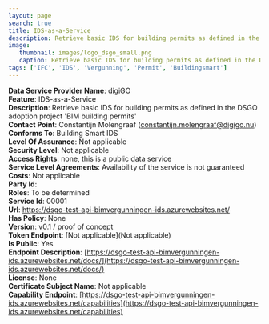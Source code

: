 ```yaml
---
layout: page
search: true
title: IDS-as-a-Service
description: Retrieve basic IDS for building permits as defined in the DSGO adoption project 'BIM building permits'
image:
   thumbnail: images/logo_dsgo_small.png
   caption: Retrieve basic IDS for building permits as defined in the DSGO adoption project 'BIM building permits'
tags: ['IFC', 'IDS', 'Vergunning', 'Permit', 'Buildingsmart']
---
```


<b>Data Service Provider Name</b>: digiGO  
<b>Feature</b>: IDS-as-a-Service  
<b>Description</b>: Retrieve basic IDS for building permits as defined in the DSGO adoption project 'BIM building permits'  
<b>Contact Point</b>: Constantijn Molengraaf (constantijn.molengraaf@digigo.nu)  
<b>Conforms To</b>: Building Smart IDS  
<b>Level Of Assurance</b>: Not applicable  
<b>Security Level</b>: Not applicable  
<b>Access Rights</b>: none, this is a public data service  
<b>Service Level Agreements</b>: Availability of the service is not guaranteed  
<b>Costs</b>: Not applicable  
<b>Party Id</b>:   
<b>Roles</b>: To be determined  
<b>Service Id</b>: 00001  
<b>Url</b>: https://dsgo-test-api-bimvergunningen-ids.azurewebsites.net/  
<b>Has Policy</b>: None  
<b>Version</b>: v0.1 / proof of concept  
<b>Token Endpoint</b>: [Not applicable](Not applicable)  
<b>Is Public</b>: Yes  
<b>Endpoint Description</b>: [https://dsgo-test-api-bimvergunningen-ids.azurewebsites.net/docs/](https://dsgo-test-api-bimvergunningen-ids.azurewebsites.net/docs/)  
<b>License</b>: None  
<b>Certificate Subject Name</b>: Not applicable  
<b>Capability Endpoint</b>: [https://dsgo-test-api-bimvergunningen-ids.azurewebsites.net/capabilities](https://dsgo-test-api-bimvergunningen-ids.azurewebsites.net/capabilities)  
